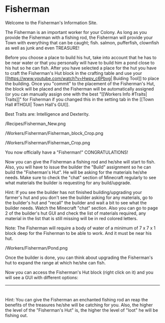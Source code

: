 # Fisherman

Welcome to the Fisherman's Information Site.

The Fisherman is an important worker for your Colony. As long as you provide the Fisherman with a fishing rod, the Fisherman will provide your Town with everything that can be caught; fish. salmon, pufferfish, clownfish as well as junk and even TREASURE!

Before you choose a place to build his hut, take into account that he has to be near water or that you personally will have to build him a pond close to his hut so he can fish. After you have selected a place for the hut you have to craft the Fisherman's Hut block in the crafting table and use your [[https://www.youtube.com/watch?v=Hwpv_c6Pbvg| Buiding Tool]] to place the building. Once you "commit" to the placement of the Fisherman's Hut, the block will be placed and the Fisherman will be automatically assigned (or you can manually assign one with the best "[[Workers Info #Traits| Traits]]" for Fisherman if you changed this in the setting tab in the [[Town Hall #THGUI| Town Hall's GUI]].

Best Traits are: Intelligence and Dexterity.</span></strong>

/Recipes/Fisherman_New.png

/Workers/Fisherman/Fisherman_block_Crop.png

/Workers/Fisherman/Fisherman_Crop.png

You now officially have a "Fisherman!" CONGRATULATIONS!

Now you can give the Fisherman a fishing rod and he/she will start to fish. Also, you will have to issue the builder the "Build" assignment so he can build the "Fisherman's Hut". He will be asking for the materials he/she needs. Make sure to check the "chat" section of Minecraft regularly to see what materials the builder is requesting for any build/upgrade.

Hint: If you see the builder has not finished building/upgrading your farmer's hut and you don't see the builder asking for any materials, go to the builder's hut and "recall" the builder and wait a bit to see what the builder needs. Watch the Minecraft "chat" section. Also you can go to page 2 of the builder's hut GUI and check the list of materials required, any material in the list that is still missing will be in red colored letters.

Note: The Fisherman will require a body of water of a minimum of 7 x 7 x 1 block deep for the Fisherman to be able to work. And it must be near his hut.

/Workers/Fisherman/Pond.png

Once the builder is done, you can think about upgrading the Fisherman's hut to expand the range at which he/she can fish.

Now you can access the Fisherman's Hut block (right click on it) and you will see a GUI with different options:

<table width="1106" height="23">
  <tr>
    <td style="width: 500px;">
      
<p style="text-align: justify;"><span style="font-size: 16pt; font-family: times new roman,times;">&nbsp;&nbsp;&nbsp;&nbsp; The Worker assigned and his/her Level. (the Worker levels up in time by doing his/her work. The higher the level the faster and more efficient he/she will be). And the buttons: <br /></span></p>
<ul style="list-style-type: square;">
<li style="text-align: justify;"><span style="font-size: 16pt; font-family: times new roman,times;"><span style="text-decoration: underline;">Fire/Hire Worker.</span>- If you think you have a better Citizen for the job with better skills or "Traits"</span></li>
</ul>
<ul style="list-style-type: square;">
<li style="text-align: justify;"><span style="font-size: 16pt; font-family: times new roman,times;"><span style="text-decoration: underline;">Recall Worker.-</span> If the builder gets stuck somewhere, or you just want to see what the builder has or give the builder something directly.</span></li>
</ul>
<ul style="list-style-type: square;">
<li style="text-align: justify;"><span style="font-size: 16pt; font-family: times new roman,times;"><span style="text-decoration: underline;">Build/Upgrade Building.-</span> to create the build/upgrade work order for this building.</span></li>
</ul>
<ul style="list-style-type: square;">
<li style="text-align: justify;"><span style="font-size: 16pt; font-family: times new roman,times;"><span style="text-decoration: underline;">Repair Building.-</span> So the builder can recreate the original building (at the current level) and fix any broken, missing, unwanted addons to the original building.</span></li>
</ul>
<ul style="list-style-type: square;">
<li style="text-align: justify;"><span style="font-size: 16pt; font-family: times new roman,times;"><span style="text-decoration: underline;">Inventory.-</span> This is the most important button. Here you can access the buildings storage from where the "Worker" takes and deposits materials, tools and anything he/she finds along the way (citizens will pickup anything in their path that is considered a "drop"; saplings, seeds, rotten flesh, bones, arrows, etc.).</span></li>
</ul>
    </td>
<td style="width: 20px;"></td>
<td>{{/Workers/Fisherman/GUI.png|}}</td>
  </tr>
</table>

Hint: You can give the Fisherman an enchanted fishing rod an reap the benefits of the treasures he/she will be catching for you. Also, the higher the level of the "Fisherman's Hut" is, the higher the level of "loot" he will be fishing out.